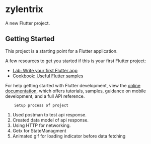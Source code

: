 # zylentrix

A new Flutter project.

## Getting Started

This project is a starting point for a Flutter application.

A few resources to get you started if this is your first Flutter project:

- [Lab: Write your first Flutter app](https://docs.flutter.dev/get-started/codelab)
- [Cookbook: Useful Flutter samples](https://docs.flutter.dev/cookbook)

For help getting started with Flutter development, view the
[online documentation](https://docs.flutter.dev/), which offers tutorials,
samples, guidance on mobile development, and a full API reference.

        Setup process of project

1. Used postman to test api response.
2. Created data model of api response.
3. Using HTTP for networking.
4. Getx for StateManagment
5. Animated gif for loading indicator before data fetching